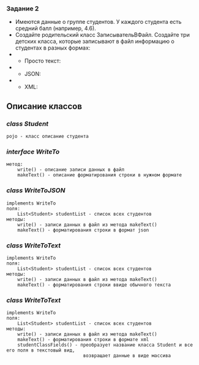 ### Задание 2
- Имеются данные о группе студентов. У каждого студента есть средний балл (например, 4.6).
- Создайте родительский класс ЗаписывательВФайл. Создайте три детских класса, которые записывают в файл информацию о студентах в разных формах:
- - Просто текст:
- - JSON:
- - XML:

## Описание классов

### _class Student_
    pojo - класс описание студента

### _interface WriteTo_
    метод:
        write() - описание записи данных в файл
        makeText() - описание форматирования строки в нужном формате

### _class WriteToJSON_
    implements WriteTo
    поля:
        List<Student> studentList - список всех студентов
    методы:
        write() - записи данных в файл из метода makeText()
        makeText() - форматирования строки в формат json

### _class WriteToText_
    implements WriteTo
    поля:
        List<Student> studentList - список всех студентов
    методы:
        write() - записи данных в файл из метода makeText()
        makeText() - форматирования строки ввиде обычного текста

### _class WriteToText_
    implements WriteTo
    поля:
        List<Student> studentList - список всех студентов
    методы:
        write() - записи данных в файл из метода makeText()
        makeText() - форматирования строки в формате xml
        studentClassFields() - преобразует название класса Student и все его поля в текстовый вид, 
                                возвращает данные в виде массива
